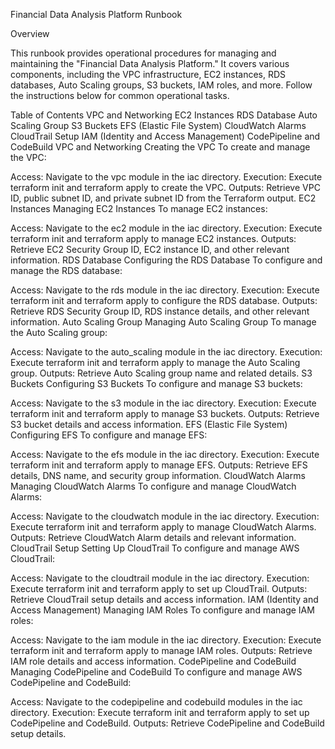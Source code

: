 Financial Data Analysis Platform Runbook


Overview

This runbook provides operational procedures for managing and maintaining the "Financial Data Analysis Platform." It covers various components, including the VPC infrastructure, EC2 instances, RDS databases, Auto Scaling groups, S3 buckets, IAM roles, and more. Follow the instructions below for common operational tasks.

Table of Contents
VPC and Networking
EC2 Instances
RDS Database
Auto Scaling Group
S3 Buckets
EFS (Elastic File System)
CloudWatch Alarms
CloudTrail Setup
IAM (Identity and Access Management)
CodePipeline and CodeBuild
VPC and Networking
Creating the VPC
To create and manage the VPC:

Access: Navigate to the vpc module in the iac directory.
Execution: Execute terraform init and terraform apply to create the VPC.
Outputs: Retrieve VPC ID, public subnet ID, and private subnet ID from the Terraform output.
EC2 Instances
Managing EC2 Instances
To manage EC2 instances:

Access: Navigate to the ec2 module in the iac directory.
Execution: Execute terraform init and terraform apply to manage EC2 instances.
Outputs: Retrieve EC2 Security Group ID, EC2 instance ID, and other relevant information.
RDS Database
Configuring the RDS Database
To configure and manage the RDS database:

Access: Navigate to the rds module in the iac directory.
Execution: Execute terraform init and terraform apply to configure the RDS database.
Outputs: Retrieve RDS Security Group ID, RDS instance details, and other relevant information.
Auto Scaling Group
Managing Auto Scaling Group
To manage the Auto Scaling group:

Access: Navigate to the auto_scaling module in the iac directory.
Execution: Execute terraform init and terraform apply to manage the Auto Scaling group.
Outputs: Retrieve Auto Scaling group name and related details.
S3 Buckets
Configuring S3 Buckets
To configure and manage S3 buckets:

Access: Navigate to the s3 module in the iac directory.
Execution: Execute terraform init and terraform apply to manage S3 buckets.
Outputs: Retrieve S3 bucket details and access information.
EFS (Elastic File System)
Configuring EFS
To configure and manage EFS:

Access: Navigate to the efs module in the iac directory.
Execution: Execute terraform init and terraform apply to manage EFS.
Outputs: Retrieve EFS details, DNS name, and security group information.
CloudWatch Alarms
Managing CloudWatch Alarms
To configure and manage CloudWatch Alarms:

Access: Navigate to the cloudwatch module in the iac directory.
Execution: Execute terraform init and terraform apply to manage CloudWatch Alarms.
Outputs: Retrieve CloudWatch Alarm details and relevant information.
CloudTrail Setup
Setting Up CloudTrail
To configure and manage AWS CloudTrail:

Access: Navigate to the cloudtrail module in the iac directory.
Execution: Execute terraform init and terraform apply to set up CloudTrail.
Outputs: Retrieve CloudTrail setup details and access information.
IAM (Identity and Access Management)
Managing IAM Roles
To configure and manage IAM roles:

Access: Navigate to the iam module in the iac directory.
Execution: Execute terraform init and terraform apply to manage IAM roles.
Outputs: Retrieve IAM role details and access information.
CodePipeline and CodeBuild
Managing CodePipeline and CodeBuild
To configure and manage AWS CodePipeline and CodeBuild:

Access: Navigate to the codepipeline and codebuild modules in the iac directory.
Execution: Execute terraform init and terraform apply to set up CodePipeline and CodeBuild.
Outputs: Retrieve CodePipeline and CodeBuild setup details.
